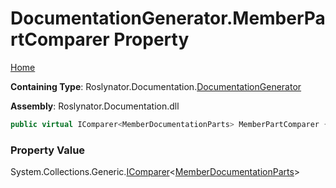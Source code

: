 <a name="_top"></a>

# DocumentationGenerator\.MemberPartComparer Property

[Home](../../../../README.md#_top)

**Containing Type**: Roslynator\.Documentation\.[DocumentationGenerator](../README.md#_top)

**Assembly**: Roslynator\.Documentation\.dll

```csharp
public virtual IComparer<MemberDocumentationParts> MemberPartComparer { get; }
```

### Property Value

System\.Collections\.Generic\.[IComparer](https://docs.microsoft.com/en-us/dotnet/api/system.collections.generic.icomparer-1)\<[MemberDocumentationParts](../../MemberDocumentationParts/README.md#_top)>

